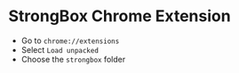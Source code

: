 # StrongBox Chrome Extension

- Go to `chrome://extensions`
- Select `Load unpacked`
- Choose the `strongbox` folder